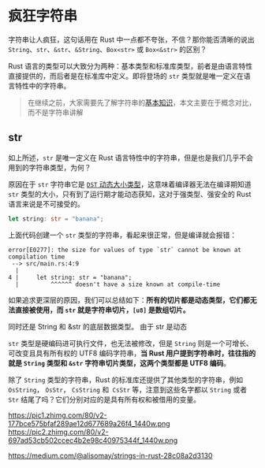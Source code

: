 # 疯狂字符串
字符串让人疯狂，这句话用在 Rust 中一点都不夸张，不信？那你能否清晰的说出 `String`、`str`、`&str`、`&String`、`Box<str>` 或 `Box<&str>` 的区别？

Rust 语言的类型可以大致分为两种：基本类型和标准库类型，前者是由语言特性直接提供的，而后者是在标准库中定义。即将登场的 `str` 类型就是唯一定义在语言特性中的字符串。

> 在继续之前，大家需要先了解字符串的[基本知识](https://course.rs/basic/compound-type/string-slice.html)，本文主要在于概念对比，而不是字符串讲解

## str
如上所述，`str` 是唯一定义在 Rust 语言特性中的字符串，但是也是我们几乎不会用到的字符串类型，为何？

原因在于 `str` 字符串它是 [`DST` 动态大小类型](https://course.rs/advance/custom-type.html#动态大小类型)，这意味着编译器无法在编译期知道 `str` 类型的大小，只有到了运行期才能动态获知，这对于强类型、强安全的 Rust 语言来说是不可接受的。

```rust
let string: str = "banana";
```

上面代码创建一个 `str` 类型的字符串，看起来很正常，但是编译就会报错：
```shell
error[E0277]: the size for values of type `str` cannot be known at compilation time
 --> src/main.rs:4:9
  |
4 |     let string: str = "banana";
  |         ^^^^^^ doesn't have a size known at compile-time
```

如果追求更深层的原因，我们可以总结如下：**所有的切片都是动态类型，它们都无法直接被使用，而 `str` 就是字符串切片，`[u8]` 是数组切片。**


同时还是 String 和 &str 的底层数据类型。 由于 str 是动态

`str` 类型是硬编码进可执行文件，也无法被修改，但是 `String` 则是一个可增长、可改变且具有所有权的 UTF8 编码字符串，**当 Rust 用户提到字符串时，往往指的就是 `String` 类型和 `&str` 字符串切片类型，这两个类型都是 UTF8 编码**。

除了 `String` 类型的字符串，Rust 的标准库还提供了其他类型的字符串，例如 `OsString`， `OsStr`， `CsString` 和` CsStr` 等，注意到这些名字都以 `String` 或者 `Str` 结尾了吗？它们分别对应的是具有所有权和被借用的变量。


https://pic1.zhimg.com/80/v2-177bce575bfaf289ae12d677689a26f4_1440w.png
https://pic2.zhimg.com/80/v2-697ad53cb502ccec4b2e98c40975344f_1440w.png


https://medium.com/@alisomay/strings-in-rust-28c08a2d3130